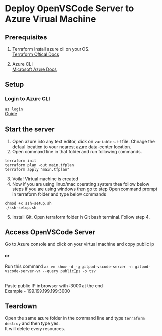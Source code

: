 # Deploy OpenVSCode Server to Azure Virual Machine

## Prerequisites

1. Terraform
   Install azure cli on your OS. <br>
   [Terraform Offical Docs](https://learn.hashicorp.com/tutorials/terraform/install-cli)

2. Azure CLI <br>
   [Microsoft Azure Docs](https://docs.microsoft.com/en-us/cli/azure/install-azure-cli)

## Setup

### Login to Azure CLI

`az login` <br>
[Guide](https://docs.microsoft.com/en-us/cli/azure/get-started-with-azure-cli)

## Start the server

1. Open azure into any text editor, click on `variables.tf` file. Chnage the defaul location to your nearest azure data-center location.
2. Open command line in that folder and run following commands.

```
terraform init
terraform plan -out main.tfplan
terraform apply "main.tfplan"
```

3. Voila! Virtual machine is created
4. Now if you are using linux/mac operating system then follow below steps if you are using windows then go to step
   Open command prompt in terraform folder and type below commands

```
chmod +x ssh-setup.sh
./ssh-setup.sh
```

5. Install Git. Open terraform folder in Git bash terminal. Follow step 4.

## Access OpenVSCode Server

Go to Azure console and click on your virtual machine and copy public ip

#### or

Run this command
`az vm show -d -g gitpod-vscode-server -n gitpod-vscode-server-vm --query publicIps -o tsv`
<br> <br>

Paste public IP in browser with :3000 at the end <br>
Example - 199.199.199.199:3000

## Teardown

Open the same azure folder in the command line and type `terraform destroy` and then type yes. <br>
It will delete every resources.
